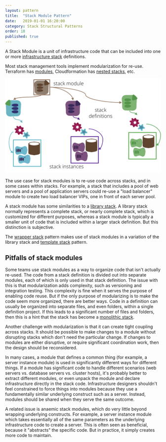 ```yaml
---
layout: pattern
title:  "Stack Module Pattern"
date:   2019-01-01 16:20:00
category: Stack Structural Patterns
order: 18
published: true
---
```


A Stack Module is a unit of infrastructure code that can be included into one or more [infrastructure stack](/patterns/core-stack/) definitions.

Most stack management tools implement modularization for re-use. Terraform has [modules](https://www.terraform.io/docs/modules/index.html), Cloudformation has [nested stacks](https://aws.amazon.com/blogs/devops/use-nested-stacks-to-create-reusable-templates-and-support-role-specialization/), etc.


![A Stack Module is a unit of infrastructure code that can be included into one or more infrastructure stack definitions](images/stack-module.png)


The use case for stack modules is to re-use code across stacks, and in some cases within stacks. For example, a stack that includes a pool of web servers and a pool of application servers could re-use a "load balancer" module to create two load balancer VIPs, one in front of each server pool.

A stack module has some similarities to a [library stack](/patterns/core-stack/library-stack.html). A library stack normally represents a complete stack, or nearly complete stack, which is customized for different purposes, whereas a stack module is typically a smaller unit of code that is included within a larger stack definition. But this distinction is subjective.

The [wrapper stack](wrapper-stack.html) pattern makes use of stack modules in a variation of the library stack and [template stack](/patterns/core-stack/template-stack.html) pattern.


## Pitfalls of stack modules

Some teams use stack modules as a way to organize code that isn't actually re-used. The code from a stack definition is divided out into separate modules, each of which is only used in that stack definition. The issue with this is that modularization adds complexity, such as versioning and integration testing. This complexity is fine when it serves the purpose of enabling code reuse. But if the only purpose of modularizing is to make the code seem more organized, there are better ways. Code in a definition can usually be organized into separate files, and even folders, within a single definition project. If this leads to a significant number of files and folders, then this is a hint that the stack has become a [monolithic stack](monolithic-stack.html).

Another challenge with modularization is that it can create tight coupling across stacks. It should be possible to make changes to a module without disrupting stacks which don't need the particular change. If changes to modules are either disruptive, or require significant coordination work, then the design should be reconsidered.

In many cases, a module that defines a common thing (for example, a server instance module) is used in significantly different ways for different things. If a module has significant code to handle different scenarios (web servers vs. database servers vs. cluster hosts), it's probably better to extract different modules, or even unpack the module and declare infrastructure directly in the stack code. Infrastructure designers shouldn't feel constrained to force things into modules because they use a fundamentally similar underlying construct such as a server. Instead, modules should be shared when they serve the same outcome.

A related issue is anaemic stack modules, which do very little beyond wrapping underlying constructs. For example, a server instance module which takes essentially all of the same parameters as the underlying infrastructure code to create a server. This is often seen as beneficial, because it "abstracts" the specific code. But in practice, it simply creates more code to maintain.

